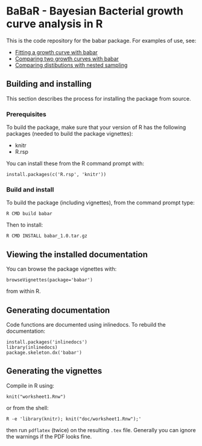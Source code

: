# BaBaR - Bayesian Bacterial growth curve analysis in R

This is the code repository for the babar package. For examples of use, see:

* [Fitting a growth curve with babar ](http://cdn.rawgit.com/JIC-CSB/babar/master/babar/vignettes/worksheet1.pdf)
* [Comparing two growth curves with babar ](http://cdn.rawgit.com/JIC-CSB/babar/master/babar/vignettes/worksheet2.pdf)
* [Comparing distibutions with nested sampling](http://cdn.rawgit.com/JIC-CSB/babar/master/doc/comparing_distributions.html)

## Building and installing

This section describes the process for installing the package from source.

### Prerequisites

To build the package, make sure that your version of R has the following packages
(needed to build the package vignettes):

* knitr
* R.rsp

You can install these from the R command prompt with:

    install.packages(c('R.rsp', 'knitr'))

### Build and install

To build the package (including vignettes), from the command prompt type:

    R CMD build babar

Then to install:

    R CMD INSTALL babar_1.0.tar.gz

## Viewing the installed documentation

You can browse the package vignettes with:

    browseVignettes(package='babar')

from within R.

## Generating documentation

Code functions are documented using inlinedocs. To rebuild the documentation:

    install.packages('inlinedocs')
    library(inlinedocs)
    package.skeleton.dx('babar')

## Generating the vignettes

Compile in R using:

    knit("worksheet1.Rnw")

or from the shell:

    R -e 'library(knitr); knit("doc/worksheet1.Rnw");'

then run `pdflatex` (twice) on the resulting `.tex` file.
Generally you can ignore the warnings if the PDF looks fine.
